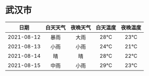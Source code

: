 # 武汉市
|日期|白天天气|夜晚天气|白天温度|夜晚温度|
|:--:|:--:|:--:|:--:|:--:|
|2021-08-12|暴雨|大雨|28℃|23℃|
|2021-08-13|小雨|小雨|24℃|21℃|
|2021-08-14|晴|晴|28℃|22℃|
|2021-08-15|中雨|小雨|29℃|23℃|
